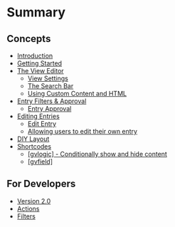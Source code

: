 # Summary

## Concepts

* [Introduction](README.md)
* [Getting Started](chapter1.md)
* [The View Editor](the_view_editor.md)
  * [View Settings](admin/view_settings.md)
  * [The Search Bar](admin/widgets/search_bar.md)
  * [Using Custom Content and HTML](admin/fields/custom_content.md)
* [Entry Filters & Approval](entry_filters_&_approval.md)
  * [Entry Approval](entry_approval.md)
* [Editing Entries](edit-entry/editing_entries.md)
  * [Edit Entry](edit-entry/configure_edit_entry.md)
  * [Allowing users to edit their own entry](edit-entry/users_edit_own_entry.md)
* [DIY Layout](diy-layout.md)
* [Shortcodes](shortcodes/shortcodes.md)
  * [\[gvlogic\] - Conditionally show and hide content](shortcodes/gvlogic.md)
  * [\[gvfield\]](shortcodes/[gvfield].md)

## For Developers

* [Version 2.0](actions/version-20.md)
* [Actions](actions/README.md)
* [Filters](filters/README.md)

